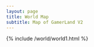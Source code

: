 ```yaml
---
layout: page
title: World Map
subtitle: Map of GamerLand V2
---
```


{% include /world/world1.html %}
